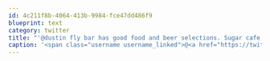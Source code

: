 ```yaml
---
id: 4c211f8b-4064-413b-9984-fce47dd486f9
blueprint: text
category: twitter
title: "'@dustin fly bar has good food and beer selections. Sugar cafe has free Wifi til 2am, boith on Sutter."
caption: '<span class="username username_linked">@<a href="https://twitter.com/dustin" title="dustin senos">dustin</a></span> fly bar has good food and beer selections. Sugar cafe has free Wifi til 2am, boith on Sutter.'
---
```

